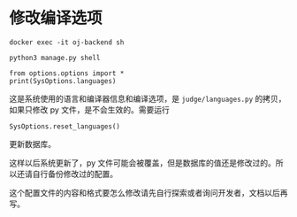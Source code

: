 # 修改编译选项

```
docker exec -it oj-backend sh

python3 manage.py shell

from options.options import *
print(SysOptions.languages)
```

这是系统使用的语言和编译器信息和编译选项，是 `judge/languages.py` 的拷贝，如果只修改 py 文件，是不会生效的。需要运行 

```
SysOptions.reset_languages()
```

更新数据库。

这样以后系统更新了，py 文件可能会被覆盖，但是数据库的值还是修改过的。所以还请自行备份修改过的配置。

这个配置文件的内容和格式要怎么修改请先自行探索或者询问开发者，文档以后再写。
